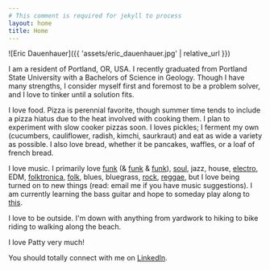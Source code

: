 ```yaml
---
# This comment is required for jekyll to process
layout: home
title: Home
---
```


<span class="img--home">
![Eric Dauenhauer]({{ 'assets/eric_dauenhauer.jpg' | relative_url }})
</span>

I am a resident of Portland, OR, USA.  I recently graduated from 
<span itemprop="affiliation"
itemscope itemtype="http://schema.org/EducationalOrganization">
<span itemprop="name">Portland State University</span> with a Bachelors of Science in 
<span itemprop="department">Geology</span></span>. Though I have many strengths, 
I consider myself first and foremost to be a problem solver, and I love to tinker until a solution fits.

I love food.  Pizza is perennial favorite, though summer time
tends to include a pizza hiatus due to the heat involved with cooking them.
I plan to experiment with slow cooker pizzas soon.
I loves pickles; I ferment my own (cucumbers, cauliflower, radish, kimchi, saurkraut)
and eat as wide a variety as possible.
I also love bread, whether it be pancakes, waffles, or a loaf of french bread.


I love music. I primarily love <a href="https://youtu.be/PE6HmArln_k">funk</a> (&amp; <a href="https://youtu.be/vj4TdnGMJls">funk</a> &amp; <a href="https://youtu.be/hdhxvs5v8h8">funk</a>), <a href="https://youtu.be/6Z66wVo7uNw">soul</a>, jazz, house, <a href="http://www.ektoplazm.com/free-music/auma-interactingprocessing">electro</a>, EDM, <a href="https://youtu.be/B_POkOLy2rM">folktronica</a>, <a href="https://www.jamendo.com/en/artist/338537/the-wind-whistles">folk</a>, blues, bluegrass, <a href="https://youtu.be/mS8LvHT_zcQ">rock</a>, <a href="https://youtu.be/MODG8k-ZJGI">reggae</a>, but I love being turned on to new things (read: email me if you have music suggestions).  I am currently learning the bass guitar and hope to someday play along to <a href="https://youtu.be/uq-gYOrU8bA">this</a>.

I love to be outside.
I'm down with anything from yardwork to hiking to bike riding to walking along the beach.

I love Patty very much!

You should totally connect with me on [LinkedIn].

[Linkedin]: http://www.linkedin.com/in/ericdauenhauer